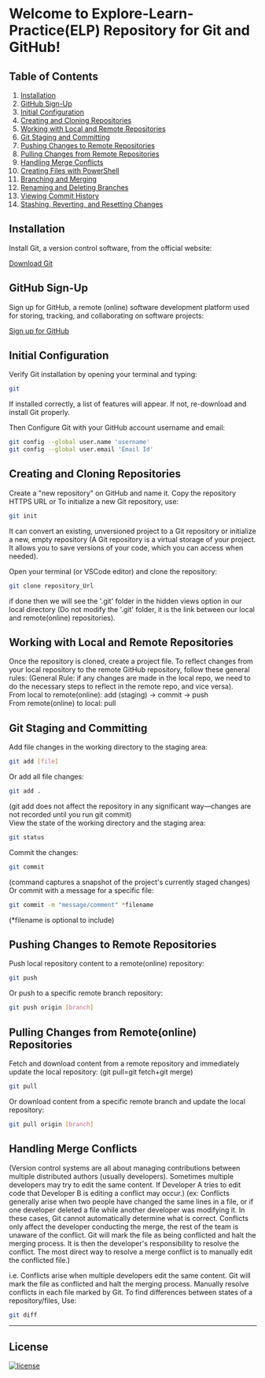 # Welcome to Explore-Learn-Practice(ELP) Repository for Git and GitHub!

## Table of Contents

1. [Installation](#installation)
2. [GitHub Sign-Up](#github-sign-up)
3. [Initial Configuration](#initial-configuration)
4. [Creating and Cloning Repositories](#creating-and-cloning-repositories)
5. [Working with Local and Remote Repositories](#working-with-local-and-remote-repositories)
6. [Git Staging and Committing](#git-staging-and-committing)
7. [Pushing Changes to Remote Repositories](#pushing-changes-to-remote-repositories)
8. [Pulling Changes from Remote Repositories](#pulling-changes-from-remote-repositories)
9. [Handling Merge Conflicts](#handling-merge-conflicts)
10. [Creating Files with PowerShell](#creating-files-with-powershell)
11. [Branching and Merging](#branching-and-merging)
12. [Renaming and Deleting Branches](#renaming-and-deleting-branches)
13. [Viewing Commit History](#viewing-commit-history)
14. [Stashing, Reverting, and Resetting Changes](#stashing-reverting-and-resetting-changes)

## Installation

Install Git, a version control software, from the official website:

[Download Git](https://git-scm.com/downloads)

## GitHub Sign-Up

Sign up for GitHub, a remote (online) software development platform used for storing, tracking, and collaborating on software projects:

[Sign up for GitHub](https://github.com/)

## Initial Configuration

Verify Git installation by opening your terminal and typing:
```bash
git
```
If installed correctly, a list of features will appear. If not, re-download and install Git properly.

Then Configure Git with your GitHub account username and email:
```bash
git config --global user.name 'username'
git config --global user.email 'Email Id'
```

## Creating and Cloning Repositories
Create a "new repository" on GitHub and name it. Copy the repository HTTPS URL or To initialize a new Git repository, use:
```bash
git init
```
It can convert an existing, unversioned project to a Git repository or initialize a new, empty repository
(A Git repository is a virtual storage of your project. It allows you to save versions of your code, which you can access when needed).

Open your terminal (or VSCode editor) and clone the repository:
```bash
git clone repository_Url
```
if done then we will see the '.git' folder in the hidden views option in our local directory
(Do not modify the '.git' folder, it is the link between our local and remote(online) repositories).

## Working with Local and Remote Repositories
Once the repository is cloned, create a project file. To reflect changes from your local repository to the remote GitHub repository, follow these general rules:
(General Rule: if any changes are made in the local repo, we need to do the necessary steps to reflect in the remote repo, and vice versa). <br> 
From local to remote(online): add (staging) -> commit -> push <br> 
From remote(online) to local: pull

## Git Staging and Committing
Add file changes in the working directory to the staging area:
```bash
git add [file]
```
Or add all file changes:
```bash
git add .
```
(git add does not affect the repository in any significant way—changes are not recorded until you run git commit) <br>
View the state of the working directory and the staging area:
```bash
git status
```
Commit the changes:
```bash
git commit 
```
(command captures a snapshot of the project's currently staged changes) <br>
Or commit with a message for a specific file:
```bash
git commit -m "message/comment" *filename
```
(*filename is optional to include)

## Pushing Changes to Remote Repositories
Push local repository content to a remote(online) repository:
```bash
git push
```
Or push to a specific remote branch repository:
```bash
git push origin [branch]
```

## Pulling Changes from Remote(online) Repositories
Fetch and download content from a remote repository and immediately update the local repository: (git pull=git fetch+git merge)
```bash
git pull
```
Or download content from a specific remote branch and update the local repository:
```bash
git pull origin [branch]
```

## Handling Merge Conflicts
(Version control systems are all about managing contributions between multiple distributed authors (usually developers).
Sometimes multiple developers may try to edit the same content. 
If Developer A tries to edit code that Developer B is editing a conflict may occur.)
(ex: Conflicts generally arise when two people have changed the same lines in a file, or if one developer deleted a file while another developer was modifying it.
In these cases, Git cannot automatically determine what is correct. Conflicts only affect the developer conducting the merge, the rest of the team is unaware of the conflict.
Git will mark the file as being conflicted and halt the merging process. It is then the developer's responsibility to resolve the conflict.
The most direct way to resolve a merge conflict is to manually edit the conflicted file.) <br>

i.e. Conflicts arise when multiple developers edit the same content. Git will mark the file as conflicted and halt the merging process. Manually resolve conflicts in each file marked by Git. 
To find differences between states of a repository/files, Use:
```bash
git diff
```




-----------------------------------------------------------------------------------------------------------------------------------------------------------------------------------------------------------------------------------------
## License

[![license](https://img.shields.io/github/license/rahulkrishy/ELP_Github?style=for-the-badge)](LICENSE)
